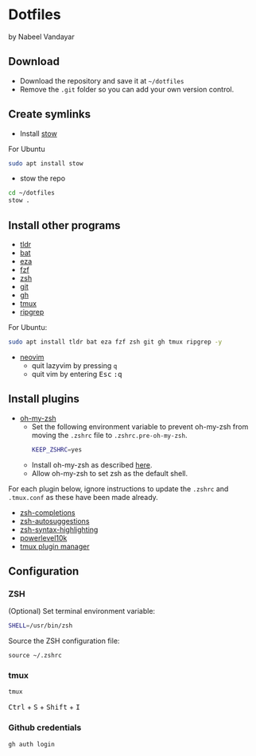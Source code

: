 # Dotfiles

by Nabeel Vandayar

## Download

- Download the repository and save it at `~/dotfiles`
- Remove the `.git` folder so you can add your own version control.

## Create symlinks
- Install [stow](https://www.gnu.org/software/stow/)

For Ubuntu
```bash
sudo apt install stow
```
- stow the repo 
```bash
cd ~/dotfiles
stow .
```

## Install other programs
- [tldr](https://github.com/tldr-pages/tldr)
- [bat](https://github.com/sharkdp/bat) 
- [eza](https://github.com/eza-community/eza) 
- [fzf](https://github.com/junegunn/fzf)
- [zsh](https://github.com/zsh-users/zsh)
- [git](https://github.com/git/git)
- [gh](https://github.com/cli/cli#installation) 
- [tmux](https://github.com/tmux/tmux) 
- [ripgrep](https://github.com/BurntSushi/ripgrep)

For Ubuntu:
```bash
sudo apt install tldr bat eza fzf zsh git gh tmux ripgrep -y
```
- [neovim](https://github.com/neovim/neovim/blob/master/INSTALL.md#appimage-universal-linux-package)
    - quit lazyvim by pressing `q`
    - quit vim by entering <kbd>Esc</kbd>  <kbd>:q</kbd>



## Install plugins

- [oh-my-zsh](https://github.com/ohmyzsh/ohmyzsh#basic-installation)
    - Set the following environment variable to prevent oh-my-zsh from moving the `.zshrc` file to `.zshrc.pre-oh-my-zsh`.
      ```bash
      KEEP_ZSHRC=yes
      ```
    - Install oh-my-zsh as described [here](https://github.com/ohmyzsh/ohmyzsh#basic-installation).
    - Allow oh-my-zsh to set zsh as the default shell.

For each plugin below, ignore instructions to update the `.zshrc` and `.tmux.conf` as these have been made already.
- [zsh-completions](https://github.com/zsh-users/zsh-completions?tab=readme-ov-file#oh-my-zsh)
- [zsh-autosuggestions](https://github.com/zsh-users/zsh-autosuggestions/blob/master/INSTALL.md#oh-my-zsh)
- [zsh-syntax-highlighting](https://github.com/zsh-users/zsh-syntax-highlighting/blob/master/INSTALL.md#oh-my-zsh)
- [powerlevel10k](https://github.com/romkatv/powerlevel10k?tab=readme-ov-file#oh-my-zsh)
- [tmux plugin manager](https://github.com/tmux-plugins/tpm?tab=readme-ov-file#installation)

## Configuration

### ZSH

(Optional) Set terminal environment variable: 
```bash
SHELL=/usr/bin/zsh
```

Source the ZSH configuration file:
```
source ~/.zshrc
```

### tmux

```bash
tmux
```
<kbd>Ctrl</kbd> + <kbd>S</kbd> + <kbd>Shift</kbd> + <kbd>I</kbd>

### Github credentials

```zsh
gh auth login 
```
